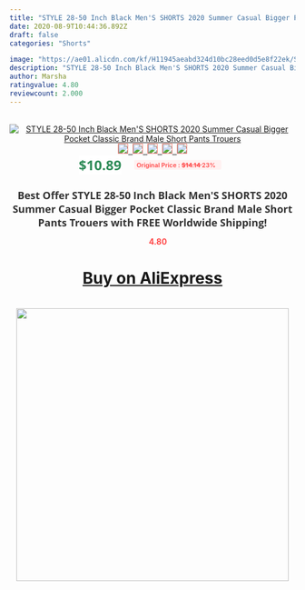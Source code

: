 ```yaml
---
title: "STYLE 28-50 Inch Black Men'S SHORTS 2020 Summer Casual Bigger Pocket Classic Brand Male Short Pants Trouers"
date: 2020-08-9T10:44:36.892Z
draft: false
categories: "Shorts"

image: "https://ae01.alicdn.com/kf/H11945aeabd324d10bc28eed0d5e8f22ek/STYLE-28-50-Inch-Black-Men-S-SHORTS-2020-Summer-Casual-Bigger-Pocket-Classic-Brand-Male.jpg"
description: "STYLE 28-50 Inch Black Men'S SHORTS 2020 Summer Casual Bigger Pocket Classic Brand Male Short Pants Trouers"
author: Marsha
ratingvalue: 4.80
reviewcount: 2.000
---
```

<br>
<div style="text-align: center;">
<a href="https://s.click.aliexpress.com/e/_AqzYnL" target="_blank" rel="nofollow noopener noreferrer"><img alt="STYLE 28-50 Inch Black Men'S SHORTS 2020 Summer Casual Bigger Pocket Classic Brand Male Short Pants Trouers" class="magnifier-image" src="https://ae01.alicdn.com/kf/H11945aeabd324d10bc28eed0d5e8f22ek/STYLE-28-50-Inch-Black-Men-S-SHORTS-2020-Summer-Casual-Bigger-Pocket-Classic-Brand-Male.jpg_640x640.jpg">
<br>
<img style="border:1px solid salmon" src="https://ae01.alicdn.com/kf/H11945aeabd324d10bc28eed0d5e8f22ek/STYLE-28-50-Inch-Black-Men-S-SHORTS-2020-Summer-Casual-Bigger-Pocket-Classic-Brand-Male.jpg_120x120.jpg">&nbsp;&nbsp;<img style="border:1px solid salmon" src="https://ae01.alicdn.com/kf/H9b462f919ed74075a42f0240503b93ebY/STYLE-28-50-Inch-Black-Men-S-SHORTS-2020-Summer-Casual-Bigger-Pocket-Classic-Brand-Male.jpg_120x120.jpg">&nbsp;&nbsp;<img style="border:1px solid salmon" src="https://ae01.alicdn.com/kf/H03d59697e950430c861f244562ca322bb/STYLE-28-50-Inch-Black-Men-S-SHORTS-2020-Summer-Casual-Bigger-Pocket-Classic-Brand-Male.jpg_120x120.jpg">&nbsp;&nbsp;<img style="border:1px solid salmon" src="https://ae01.alicdn.com/kf/H3d0810e851e543afabe21deeb1dee78ee/STYLE-28-50-Inch-Black-Men-S-SHORTS-2020-Summer-Casual-Bigger-Pocket-Classic-Brand-Male.png_120x120.jpg">&nbsp;&nbsp;<img style="border:1px solid salmon" src="https://ae01.alicdn.com/kf/H494fe015c24e4f8990306fa0bba5b9ddQ/STYLE-28-50-Inch-Black-Men-S-SHORTS-2020-Summer-Casual-Bigger-Pocket-Classic-Brand-Male.jpg_120x120.jpg"></a></div><br0>
<div style="text-align: center;"><span style="background-color: white; border: 0px; box-sizing: border-box; color: seagreen; display: inline-block; font-family: &quot;open sans&quot; , &quot;arial&quot; , &quot;helvetica&quot; , sans-serif , &quot;heiti&quot;; font-size: 24px; font-stretch: inherit; font-weight: 700; line-height: inherit; margin: 0px 10px 0px 0px; padding: 0px; vertical-align: middle;">$10.89 </span>
<span style="background: rgb(255 , 241 , 241); border-radius: 3px; border: 0px; box-sizing: border-box; color: #ff4747; display: inline-block; font-family: inherit; font-size: 12px; font-stretch: inherit; font-style: inherit; font-variant: inherit; font-weight: 600; line-height: inherit; margin: 0px; padding: 2px 5px; transform: scale(0.9); vertical-align: middle;">Original Price : <b style="text-decoration: line-through;">$14.14 </b> 23%&nbsp;&nbsp;</span></div>
<h1 style="color: #333333; display: inline-block; font-family: &quot;open sans&quot; , &quot;arial&quot; , &quot;helvetica&quot; , sans-serif , &quot;heiti&quot;; font-size: 18px; font-stretch: inherit; font-weight: 700; text-align: center;">Best Offer STYLE 28-50 Inch Black Men'S SHORTS 2020 Summer Casual Bigger Pocket Classic Brand Male Short Pants Trouers with FREE Worldwide Shipping!</h1>
<div style="color: #ff4747; text-align: center;">
<img src="https://4.bp.blogspot.com/-M0ZcTcb-5uY/XleCXlxnR4I/AAAAAAAAAEc/OrjgMkXV1oMQFaCRZj5HQwOCBcu3w1FegCPcBGAYYCw/s1600/star.png" style="height: 15px;">&nbsp;<b>4.80</b></div>
<div class="button_cont" align="center"><a class="buynow_a" href="https://s.click.aliexpress.com/e/_AqzYnL" target="_blank" rel="nofollow noopener noreferrer"><H1>Buy on AliExpress</H1></a></div><br>
<div class="separator" style="clear: both; text-align: center;">
<img src="https://lh3.googleusercontent.com/-pTy5HemUv9M/XlePHvY0dAI/AAAAAAAAAE4/0nX5iRUoIWY8eMW9Dpxeirr157OZliDIgCLcBGAsYHQ/s1600/badge.gif" width="480">
</div>
